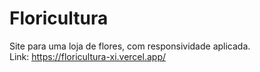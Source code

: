  # Floricultura
 
 Site para uma loja de flores, com responsividade aplicada.
 <br>
 Link: https://floricultura-xi.vercel.app/
